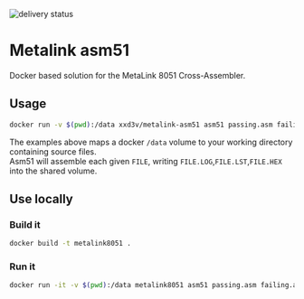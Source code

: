 ![delivery status](https://github.com/xd2/metalink-asm51/actions/workflows/build.yml/badge.svg)

# Metalink asm51
Docker based solution for the MetaLink 8051 Cross-Assembler.

## Usage
```bash
docker run -v $(pwd):/data xxd3v/metalink-asm51 asm51 passing.asm failing.asm
```
The examples above maps a docker `/data` volume to your working directory containing source files.  
Asm51 will assemble each given `FILE`, writing `FILE.LOG`,`FILE.LST`,`FILE.HEX` into the shared volume.

## Use locally
### Build it
```bash
docker build -t metalink8051 .
```
### Run it
```bash
docker run -it -v $(pwd):/data metalink8051 asm51 passing.asm failing.asm
```





